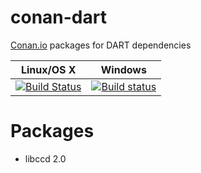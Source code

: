 # conan-dart

[Conan.io](https://conan.io) packages for DART dependencies

| Linux/OS X | Windows |
|------------|---------|
| [![Build Status](https://travis-ci.org/jslee02/conan-dart.svg?branch=master)](https://travis-ci.org/jslee02/conan-dart) | [![Build status](https://ci.appveyor.com/api/projects/status/eak0f3hxixra40oq/branch/master?svg=true)](https://ci.appveyor.com/project/jslee02/conan-dart/branch/master) |

# Packages
* libccd 2.0

